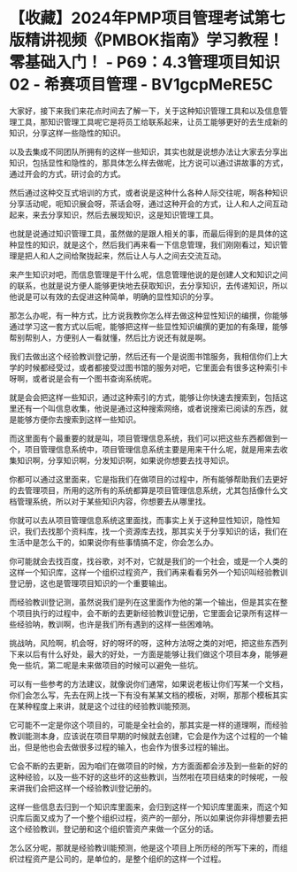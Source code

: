 # 【收藏】2024年PMP项目管理考试第七版精讲视频《PMBOK指南》学习教程！零基础入门！ - P69：4.3管理项目知识02 - 希赛项目管理 - BV1gcpMeRE5C

大家好，接下来我们来花点时间去了解一下，关于这种知识管理工具和以及信息管理工具，那知识管理工具呢它是将员工给联系起来，让员工能够更好的去生成新的知识，分享这样一些隐性的知识。

以及去集成不同团队所拥有的这样一些知识，其实也就是说想办法让大家去分享出知识，包括显性和隐性的，那具体怎么样去做呢，比方说可以通过讲故事的方式，通过开会的方式，研讨会的方式。

然后通过这种交互式培训的方式，或者说是这种什么各种人际交往呢，啊各种知识分享活动呢，呃知识展会呀，茶话会呀，通过这种开会的方式，让人和人之间互动起来，来去分享知识，然后去展现知识，这是知识管理工具。

也就是说通过知识管理工具，虽然做的是跟人相关的事，而最后得到的是具体的这种显性的知识，就是这个，然后我们再来看一下信息管理，我们刚刚看过，知识管理是把人和人之间给聚拢起来，然后让人与人之间去交流互动。

来产生知识对吧，而信息管理是干什么呢，信息管理他说的是创建人文和知识之间的联系，也就是说方便人能够更快地去获取知识，去分享知识，去传递知识，所以他说是可以有效的去促进这种简单，明确的显性知识的分享。

那怎么办呢，有一种方式，比方说我教你怎么样去做这种显性知识的编撰，你能够通过学习这一套方式以后呢，能够把这样一些显性知识编撰的更加的有条理，能够帮别帮别人，方便别人一看就懂，然后比方说还有就是啊。

我们去做出这个经验教训登记册，然后还有一个是说图书馆服务，我相信你们上大学的时候都经受过，或者都接受过图书馆的服务对吧，它里面会有很多这种索引卡呀啊，或者说是会有一个图书查询系统呢。

就是会会把这样一些知识，通过这种索引的方式，能够让你快速去搜索到，包括这里还有一个叫信息收集，他说是通过这种搜索网络，或者说搜索已阅读的东西，就是能够方便你去搜索到这样一些知识。

而这里面有个最重要的就是叫，项目管理信息系统，我们可以把这些东西都做到一个，项目管理信息系统中，项目管理信息系统主要是用来干什么呢，就是用来去收集知识啊，分享知识啊，分发知识啊，如果说你想要去找寻知识。

你都可以通过这里面来，它是指我们在做项目的过程中，所有能够帮助我们去更好的去管理项目，所用的这所有的系统都算是项目管理信息系统，尤其包括像什么文档管理系统，所以对于某些知识内容，你想要去从哪里找。

你就可以去从项目管理信息系统这里面找，而事实上关于这种显性知识，隐性知识，我们去找那个资料库，找一个资源库去找，那其实关于分享知识的话，我们在生活中是怎么干的，如果说你有些事情搞不定，你会怎么办。

你可能就会去找百度，找谷歌，对不对，它就是我们的一个社会，或是一个人类的这样一个知识库，这样一个组织过程资产，我们再来看看另外一个知识叫经验教训登记册，这也是管理项目知识的一个重要输出。

而经验教训登记测，虽然说我们是列在这里面作为他的第一个输出，但是其实在整个项目执行的过程中，会不断的去更新经验教训登记册，它里面会记录所有这样一些经验呐，教训啊，也许是我们所有遇到的这样一些困难呐。

挑战呐，风险啊，机会呀，好的呀坏的呀，这种方法呀之类的对吧，把这些东西列下来以后有什么好处，最大的好处，一方面是能够让我们做这个项目本身，能够避免一些坑，第二呢是未来做项目的时候可以避免一些坑。

可以有一些参考的方法建议，就像说你们通常，如果说老板让你们写某一个文档，你们会怎么写，先去在网上找一下有没有某某文档的模板，对啊，那那个模板其实在某种程度上来讲，就是这个过往的经验教训能预测。

它可能不一定是你这个项目的，可能是全社会的，那其实是一样的道理啊，而经验教训能测本身，应该说在项目早期的时候就去创建，它会是作为这个过程的一个输出，但是他也会去做很多过程的输入，也会作为很多过程的输出。

它会不断的去更新，因为咱们在做项目的时候，方方面面都会涉及到一些新的好的这种经验，以及一些不好的这些坏的这些教训，当然啦在项目结束的时候呢，一般来讲我们会把这样一个经验教训登记册的。

这样一些信息去归到一个知识库里面来，会归到这样一个知识库里面来，而这个知识库后面又成为了一个整个组织过程，资产的一部分，所以如果说你非得想要去把这个经验教训，登记册和这个组织管资产来做一个区分的话。

怎么区分呢，那就是经验教训能预测，他是这个项目上所历经的所写下来的，而组织过程资产是公司的，是单位的，是整个组织的这样一个过程。

